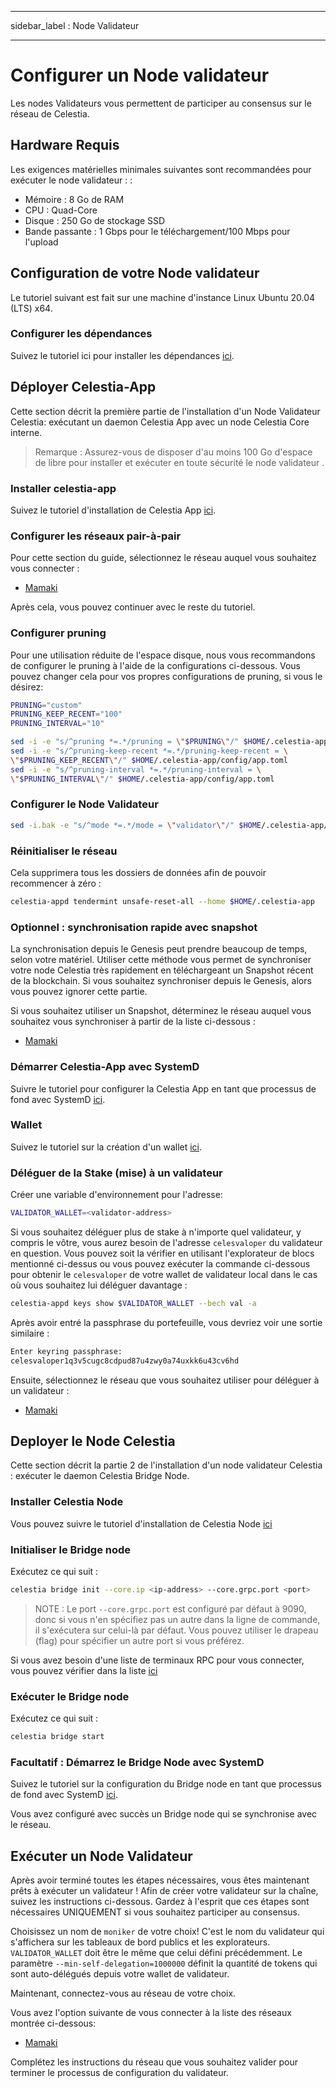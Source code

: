 - - -
sidebar_label : Node Validateur
- - -

# Configurer un Node validateur

Les nodes Validateurs vous permettent de participer au consensus sur le réseau de Celestia.

## Hardware Requis

Les exigences matérielles minimales suivantes sont recommandées pour exécuter le node validateur : :

* Mémoire : 8 Go de RAM
* CPU : Quad-Core
* Disque : 250 Go de stockage SSD
* Bande passante : 1 Gbps pour le téléchargement/100 Mbps pour l'upload

## Configuration de votre Node validateur

Le tutoriel suivant est fait sur une machine d'instance Linux Ubuntu 20.04 (LTS) x64.

### Configurer les dépendances

Suivez le tutoriel ici pour installer les dépendances [ici](../developers/environment.md).

## Déployer Celestia-App

Cette section décrit la première partie de l'installation d'un Node Validateur Celestia: exécutant un daemon Celestia App avec un node Celestia Core interne.

> Remarque : Assurez-vous de disposer d'au moins 100 Go d'espace de libre pour installer et exécuter en toute sécurité le node validateur .

### Installer celestia-app

Suivez le tutoriel d'installation de Celestia App [ici](../developers/celestia-app.md).

### Configurer les réseaux pair-à-pair

Pour cette section du guide, sélectionnez le réseau auquel vous souhaitez vous connecter :

* [Mamaki](./mamaki-testnet.md#setup-p2p-network)

Après cela, vous pouvez continuer avec le reste du tutoriel.

### Configurer pruning

Pour une utilisation réduite de l'espace disque, nous vous recommandons de configurer le pruning à l'aide de la configurations ci-dessous. Vous pouvez changer cela pour vos propres configurations de pruning, si vous le désirez:

```sh
PRUNING="custom"
PRUNING_KEEP_RECENT="100"
PRUNING_INTERVAL="10"

sed -i -e "s/^pruning *=.*/pruning = \"$PRUNING\"/" $HOME/.celestia-app/config/app.toml
sed -i -e "s/^pruning-keep-recent *=.*/pruning-keep-recent = \
\"$PRUNING_KEEP_RECENT\"/" $HOME/.celestia-app/config/app.toml
sed -i -e "s/^pruning-interval *=.*/pruning-interval = \
\"$PRUNING_INTERVAL\"/" $HOME/.celestia-app/config/app.toml
```

### Configurer le Node Validateur

```sh
sed -i.bak -e "s/^mode *=.*/mode = \"validator\"/" $HOME/.celestia-app/config/config.toml
```

### Réinitialiser le réseau

Cela supprimera tous les dossiers de données afin de pouvoir recommencer à zéro :

```sh
celestia-appd tendermint unsafe-reset-all --home $HOME/.celestia-app
```

### Optionnel : synchronisation rapide avec snapshot

La synchronisation depuis le Genesis peut prendre beaucoup de temps, selon votre matériel. Utiliser cette méthode vous permet de synchroniser votre node Celestia très rapidement en téléchargeant un Snapshot récent de la blockchain. Si vous souhaitez synchroniser depuis le Genesis, alors vous pouvez ignorer cette partie.

Si vous souhaitez utiliser un Snapshot, déterminez le réseau auquel vous souhaitez vous synchroniser à partir de la liste ci-dessous :

* [Mamaki](./mamaki-testnet.md#quick-sync-with-snapshot)

### Démarrer Celestia-App avec SystemD

Suivre le tutoriel pour configurer la Celestia App en tant que processus de fond avec SystemD [ici](./systemd.md#start-the-celestia-app-with-systemd).

### Wallet

Suivez le tutoriel sur la création d'un wallet [ici](../developers/wallet.md).

### Déléguer de la Stake (mise) à un validateur

Créer une variable d'environnement pour l'adresse:

```sh
VALIDATOR_WALLET=<validator-address>
```

Si vous souhaitez déléguer plus de stake à n'importe quel validateur, y compris le vôtre, vous aurez besoin de l'adresse `celesvaloper` du validateur en question. Vous pouvez soit la vérifier en utilisant l'explorateur de blocs mentionné ci-dessus ou vous pouvez exécuter la commande ci-dessous pour obtenir le `celesvaloper` de votre wallet de validateur local dans le cas où vous souhaitez lui déléguer davantage :

```sh
celestia-appd keys show $VALIDATOR_WALLET --bech val -a
```

Après avoir entré la passphrase du portefeuille, vous devriez voir une sortie similaire :

```sh
Enter keyring passphrase:
celesvaloper1q3v5cugc8cdpud87u4zwy0a74uxkk6u43cv6hd
```

Ensuite, sélectionnez le réseau que vous souhaitez utiliser pour déléguer à un validateur :

* [Mamaki](./mamaki-testnet.md#delegate-to-a-validator)

## Deployer le Node Celestia

Cette section décrit la partie 2 de l'installation d'un node validateur Celestia : exécuter le daemon Celestia Bridge Node.

### Installer Celestia Node

Vous pouvez suivre le tutoriel d'installation de Celestia Node [ici](../developers/celestia-node.md)

### Initialiser le Bridge node

Exécutez ce qui suit :

```sh
celestia bridge init --core.ip <ip-address> --core.grpc.port <port>
```

> NOTE : Le port `--core.grpc.port` est configuré par défaut à 9090, donc si vous n'en spécifiez pas un autre dans la ligne de commande, il s'exécutera sur celui-là par défaut. Vous pouvez utiliser le drapeau (flag) pour spécifier un autre port si vous préférez.

Si vous avez besoin d'une liste de terminaux RPC pour vous connecter, vous pouvez vérifier dans la liste [ici](./mamaki-testnet.md#rpc-endpoints)

### Exécuter le Bridge node

Exécutez ce qui suit :

```sh
celestia bridge start
```

### Facultatif : Démarrez le Bridge Node avec SystemD

Suivez le tutoriel sur la configuration du Bridge node en tant que processus de fond avec SystemD [ici](./systemd.md#celestia-bridge-node).

Vous avez configuré avec succès un Bridge node qui se synchronise avec le réseau.

## Exécuter un Node Validateur

Après avoir terminé toutes les étapes nécessaires, vous êtes maintenant prêts à exécuter un validateur ! Afin de créer votre validateur sur la chaîne, suivez les instructions ci-dessous. Gardez à l'esprit que ces étapes sont nécessaires UNIQUEMENT si vous souhaitez participer au consensus.

Choisissez un nom de `moniker` de votre choix! C'est le nom du validateur qui s'affichera sur les tableaux de bord publics et les explorateurs. `VALIDATOR_WALLET` doit être le même que celui défini précédemment. Le paramètre `--min-self-delegation=1000000` définit la quantité de tokens qui sont auto-délégués depuis votre wallet de validateur.

Maintenant, connectez-vous au réseau de votre choix.

Vous avez l'option suivante de vous connecter à la liste des réseaux montrée ci-dessous:

* [Mamaki](./mamaki-testnet.md#connect-validator)

Complétez les instructions du réseau que vous souhaitez valider pour terminer le processus de configuration du validateur.
